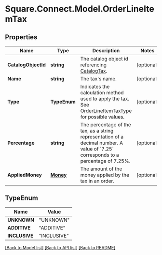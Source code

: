 # Square.Connect.Model.OrderLineItemTax
## Properties

Name | Type | Description | Notes
------------ | ------------- | ------------- | -------------
**CatalogObjectId** | **string** | The catalog object id referencing [CatalogTax](#type-catalogtax). | [optional] 
**Name** | **string** | The tax&#39;s name. | [optional] 
**Type** | **TypeEnum** | Indicates the calculation method used to apply the tax.  See [OrderLineItemTaxType](#type-orderlineitemtaxtype) for possible values. | [optional] 
**Percentage** | **string** | The percentage of the tax, as a string representation of a decimal number.  A value of &#x60;7.25&#x60; corresponds to a percentage of 7.25%. | [optional] 
**AppliedMoney** | [**Money**](Money.md) | The amount of the money applied by the tax in an order. | [optional] 


## TypeEnum

Name | Value
------------ | -------------
**UNKNOWN** | "UNKNOWN"
**ADDITIVE** | "ADDITIVE"
**INCLUSIVE** | "INCLUSIVE"



[[Back to Model list]](../README.md#documentation-for-models) [[Back to API list]](../README.md#documentation-for-api-endpoints) [[Back to README]](../README.md)

